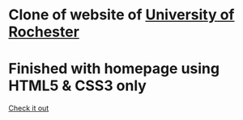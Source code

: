 
# Clone of website of [University of Rochester](https://www.rochester.edu/coe/)
# Finished with homepage using HTML5 & CSS3 only
[Check it out](https://clone-website-ten.vercel.app/)
